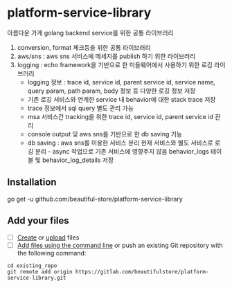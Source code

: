 # platform-service-library

아름다운 가게 golang backend service를 위한 공통 라이브러리

1. conversion, format 체크등을 위한 공통 라이브러리
2. aws/sns : aws sns 서비스에 메세지를 publish 하기 위한 라이브러리
3. logging : echo framework을 기반으로 한 미들웨어에서 사용하기 위한 로깅 라이브러리
   - logging 정보 : trace id, service id, parent service id, service name, query param, path param, body 정보 등
     다양한 로깅 정보 저장
   - 기존 로깅 서비스와 연계한 service 내 behavior에 대한 stack trace 저장
   - trace 정보에서 sql query 별도 관리 가능
   - msa 서비스간 tracking을 위한 trace id, service id, parent service id 관리
   - console output 및 aws sns를 기반으로 한 db saving 기능
   - db saving : aws sns를 이용한 서비스 분리
     현재 서비스와 별도 서비스로 로깅 분리 - async 작업으로 기존 서비스에 영향주지 않음
     behavior_logs 테이블 및 behavior_log_details 저장

## Installation

go get -u github.com/beautiful-store/platform-service-library

## Add your files

- [ ] [Create](https://docs.gitlab.com/ee/user/project/repository/web_editor.html#create-a-file) or [upload](https://docs.gitlab.com/ee/user/project/repository/web_editor.html#upload-a-file) files
- [ ] [Add files using the command line](https://docs.gitlab.com/ee/gitlab-basics/add-file.html#add-a-file-using-the-command-line) or push an existing Git repository with the following command:

```
cd existing_repo
git remote add origin https://gitlab.com/beautifulstore/platform-service-library.git
```
